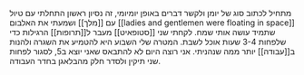 מתחיל לכתוב  סוג של יומן ולקשר דברים באופן יומיומי, זה   נסיון ראשון
התחלתי עם טיול עם [[מלך]] ושמעתי את האלבום [[ladies and gentlemen were floating in space]] שתמיד עושה אותי שמח.
לקחתי שני [[סטופאיט]] מעבר ל[[תרופות]] הרגילות כדי שלפחות 3-4 שעות אוכל לשבת.
המטרה שלי השבוע היא להטמיע את  השגרה ולהנות ב[[עבודה]] יותר ממה שנהניתי.
אני רוצה היום לא להתבאס שאני יוצא ב5, לסגור לפחות שני תיקין ולסדר חלק מהבלאגן בחדר העבודה.